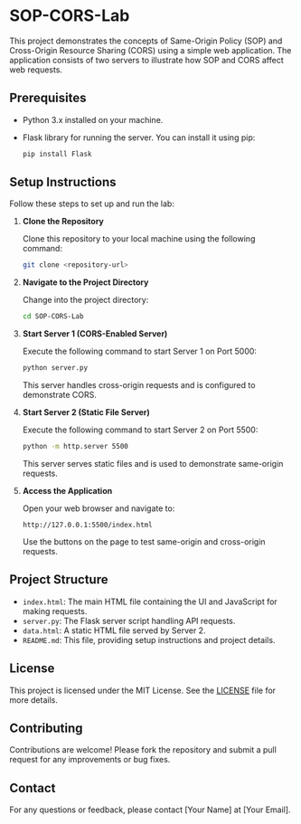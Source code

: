 # SOP-CORS-Lab

This project demonstrates the concepts of Same-Origin Policy (SOP) and Cross-Origin Resource Sharing (CORS) using a simple web application. The application consists of two servers to illustrate how SOP and CORS affect web requests.

## Prerequisites

- Python 3.x installed on your machine.
- Flask library for running the server. You can install it using pip:

  ```bash
  pip install Flask
  ```

## Setup Instructions

Follow these steps to set up and run the lab:

1. **Clone the Repository**

   Clone this repository to your local machine using the following command:

   ```bash
   git clone <repository-url>
   ```

2. **Navigate to the Project Directory**

   Change into the project directory:

   ```bash
   cd SOP-CORS-Lab
   ```

3. **Start Server 1 (CORS-Enabled Server)**

   Execute the following command to start Server 1 on Port 5000:

   ```bash
   python server.py
   ```

   This server handles cross-origin requests and is configured to demonstrate CORS.

4. **Start Server 2 (Static File Server)**

   Execute the following command to start Server 2 on Port 5500:

   ```bash
   python -m http.server 5500
   ```

   This server serves static files and is used to demonstrate same-origin requests.

5. **Access the Application**

   Open your web browser and navigate to:

   ```
   http://127.0.0.1:5500/index.html
   ```

   Use the buttons on the page to test same-origin and cross-origin requests.

## Project Structure

- `index.html`: The main HTML file containing the UI and JavaScript for making requests.
- `server.py`: The Flask server script handling API requests.
- `data.html`: A static HTML file served by Server 2.
- `README.md`: This file, providing setup instructions and project details.

## License

This project is licensed under the MIT License. See the [LICENSE](LICENSE) file for more details.

## Contributing

Contributions are welcome! Please fork the repository and submit a pull request for any improvements or bug fixes.

## Contact

For any questions or feedback, please contact [Your Name] at [Your Email].
